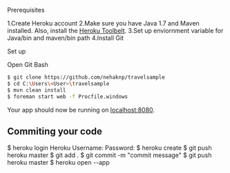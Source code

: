 Prerequisites

1.Create Heroku account
2.Make sure you have Java 1.7 and Maven installed.  Also, install the [Heroku Toolbelt](https://toolbelt.heroku.com/).
3.Set up enviornment variable for Java/bin and maven/bin path
4.Install Git

Set up

Open Git Bash
```sh
$ git clone https://github.com/nehaknp/travelsample
$ cd C:\Users\<User>\travelsample
$ mvn clean install
$ foreman start web -f Procfile.windows
```

Your app should now be running on [localhost:8080](http://localhost:8080/).

## Commiting your code
$ heroku login
Heroku Username:
Password:
$ heroku create
$ git push heroku master
$ git add .
$ git commit -m "commit message"
$ git push heroku master
$ heroku open --app 